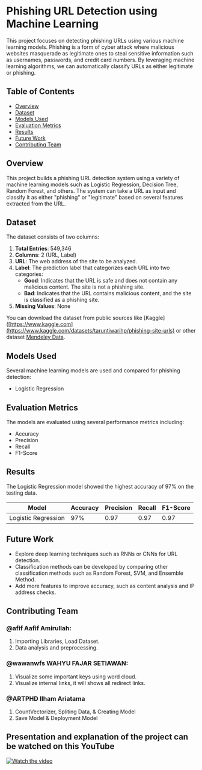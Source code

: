 # Phishing URL Detection using Machine Learning

This project focuses on detecting phishing URLs using various machine learning models. Phishing is a form of cyber attack where malicious websites masquerade as legitimate ones to steal sensitive information such as usernames, passwords, and credit card numbers. By leveraging machine learning algorithms, we can automatically classify URLs as either legitimate or phishing.

## Table of Contents
- [Overview](#overview)
- [Dataset](#dataset)
- [Models Used](#models-used)
- [Evaluation Metrics](#evaluation-metrics)
- [Results](#results)
- [Future Work](#future-work)
- [Contributing Team](#contributing)

## Overview
This project builds a phishing URL detection system using a variety of machine learning models such as Logistic Regression, Decision Tree, Random Forest, and others. The system can take a URL as input and classify it as either "phishing" or "legitimate" based on several features extracted from the URL.

## Dataset
The dataset consists of two columns:

1. **Total Entries**: 549,346
2. **Columns**: 2 (URL, Label)
3. **URL**: The web address of the site to be analyzed.
4. **Label**: The prediction label that categorizes each URL into two categories:
   - **Good**: Indicates that the URL is safe and does not contain any malicious content. The site is not a phishing site.
   - **Bad**: Indicates that the URL contains malicious content, and the site is classified as a phishing site.
5. **Missing Values**: None

You can download the dataset from public sources like [Kaggle]([https://www.kaggle.com](https://www.kaggle.com/datasets/taruntiwarihp/phishing-site-urls) or other dataset [Mendeley Data](https://data.mendeley.com/datasets/vfszbj9b36/1).

## Models Used
Several machine learning models are used and compared for phishing detection:

- Logistic Regression

## Evaluation Metrics
The models are evaluated using several performance metrics including:

- Accuracy
- Precision
- Recall
- F1-Score

## Results
The Logistic Regression model showed the highest accuracy of 97% on the testing data.

| Model               | Accuracy | Precision | Recall | F1-Score 
|---------------------|----------|-----------|--------|----------|
| Logistic Regression | 97%      | 0.97      | 0.97   | 0.97     


## Future Work
- Explore deep learning techniques such as RNNs or CNNs for URL detection.
- Classification methods can be developed by comparing other classification methods such as Random Forest, SVM, and Ensemble Method.
- Add more features to improve accuracy, such as content analysis and IP address checks.

## Contributing Team
### @afif  Aafif Amirullah:
1. Importing Libraries, Load Dataset.
2. Data analysis and preprocessing.

### @wawanwfs WAHYU FAJAR SETIAWAN:
1. Visualize some important keys using word cloud.
2. Visualize internal links, it will shows all redirect links.
 
### @ARTPHD Ilham Ariatama
1. CountVectorizer,  Spliting Data, & Creating Model
2. Save Model & Deployment Model


## Presentation and explanation of the project can be watched on this YouTube
[![Watch the video](https://img.youtube.com/vi/uczK73i_sCM/0.jpg)](https://www.youtube.com/watch?v=uczK73i_sCM)
